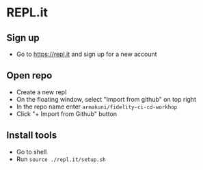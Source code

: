 # REPL.it

## Sign up
* Go to https://repl.it and sign up for a new account

## Open repo
* Create a new repl
* On the floating window, select "Import from github" on top right
* In the repo name enter `armakuni/fidelity-ci-cd-workhop`
* Click "+ Import from Github" button

## Install tools
* Go to shell
* Run `source ./repl.it/setup.sh`